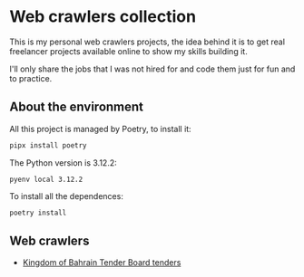 # Web crawlers collection
This is my personal web crawlers projects, the idea behind it is to get real freelancer projects available online to show my skills building it.

I'll only share the jobs that I was not hired for and code them just for fun and to practice.

## About the environment

All this project is managed by Poetry, to install it:
```bash
pipx install poetry
```

The Python version is 3.12.2:
```
pyenv local 3.12.2
```

To install all the dependences:
```bash
poetry install
```

## Web crawlers
- [Kingdom of Bahrain Tender Board tenders](https://github.com/renatopejon/crawlers/tree/main/tendercrawler)